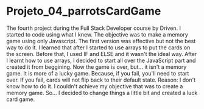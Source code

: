 # Projeto_04_parrotsCardGame
The fourth project during the Full Stack Developer course by Driven.
I started to code using what I knew. The objective was to make a memory game using only Javascript. 
The first version was effective but not the best way to do it. I learned that after I started to use arrays to put the cards on the screen.
Before that, I used IF and ELSE and it wasn't the ideal way.
After I learnt how to use arrays, I decided to start all over the JavaScript part and created it from beggining. 
Now the game is over, but... it isn't a memory game. It is more of a lucky game. Because, if you fail, you'll need to start over.
If you fail, cards will not flip back to their default state. Reason: I don't know how to do it. 
I couldn't achieve my objective that was to create a memory game. So... I decided to change things a little bit and created a luck card game.
